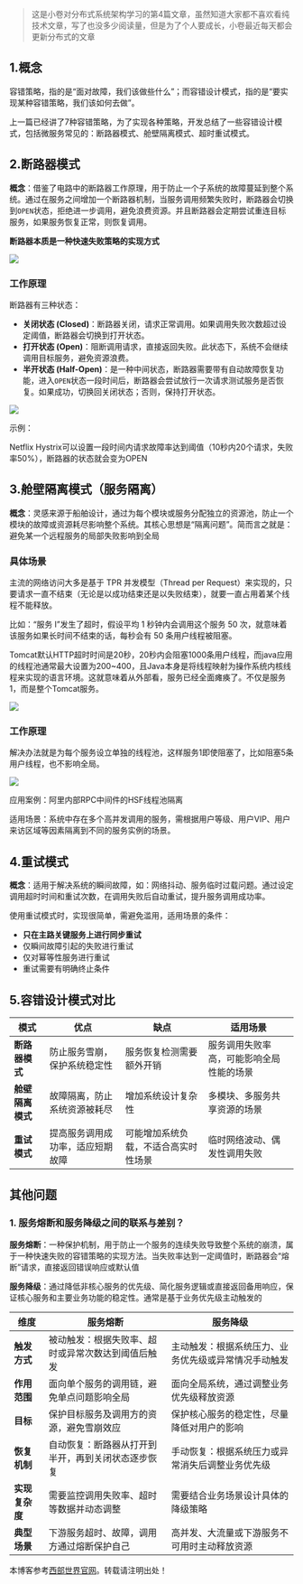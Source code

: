 

> 这是小卷对分布式系统架构学习的第4篇文章，虽然知道大家都不喜欢看纯技术文章，写了也没多少阅读量，但是为了个人要成长，小卷最近每天都会更新分布式的文章


## 1\.概念


容错策略，指的是“面对故障，我们该做些什么”；而容错设计模式，指的是“要实现某种容错策略，我们该如何去做”。


上一篇已经讲了7种容错策略，为了实现各种策略，开发总结了一些容错设计模式，包括微服务常见的：断路器模式、舱壁隔离模式、超时重试模式。


## 2\.断路器模式


**概念**：借鉴了电路中的断路器工作原理，用于防止一个子系统的故障蔓延到整个系统。通过在服务之间增加一个断路器机制，当服务调用频繁失败时，断路器会切换到`OPEN`状态，拒绝进一步调用，避免浪费资源。并且断路器会定期尝试重连目标服务，如果服务恢复正常，则恢复调用。


**断路器本质是一种快速失败策略的实现方式**


![](https://img2024.cnblogs.com/blog/2784584/202412/2784584-20241220093421139-249363806.png)


### 工作原理


断路器有三种状态：


* **关闭状态 (Closed)**：断路器关闭，请求正常调用。如果调用失败次数超过设定阈值，断路器会切换到打开状态。
* **打开状态 (Open)**：阻断调用请求，直接返回失败。此状态下，系统不会继续调用目标服务，避免资源浪费。
* **半开状态 (Half\-Open)**：是一种中间状态，断路器需要带有自动故障恢复功能，进入`OPEN`状态一段时间后，断路器会尝试放行一次请求测试服务是否恢复。如果成功，切换回关闭状态；否则，保持打开状态。


![](https://img2024.cnblogs.com/blog/2784584/202412/2784584-20241220093431179-5393911.png)


示例：


Netflix Hystrix可以设置一段时间内请求故障率达到阈值（10秒内20个请求，失败率50%），断路器的状态就会变为OPEN


## 3\.舱壁隔离模式（服务隔离）


**概念**：灵感来源于船舶设计，通过为每个模块或服务分配独立的资源池，防止一个模块的故障或资源耗尽影响整个系统。其核心思想是“隔离问题”。简而言之就是：避免某一个远程服务的局部失败影响到全局


### 具体场景


主流的网络访问大多是基于 TPR 并发模型（Thread per Request）来实现的，只要请求一直不结束（无论是以成功结束还是以失败结束），就要一直占用着某个线程不能释放。


比如：“服务 I”发生了超时，假设平均 1 秒钟内会调用这个服务 50 次，就意味着该服务如果长时间不结束的话，每秒会有 50 条用户线程被阻塞。


Tomcat默认HTTP超时时间是20秒，20秒内会阻塞1000条用户线程，而java应用的线程池通常最大设置为200\~400，且Java本身是将线程映射为操作系统内核线程来实现的语言环境。这就意味着从外部看，服务已经全面瘫痪了。不仅是服务1，而是整个Tomcat服务。


![](https://img2024.cnblogs.com/blog/2784584/202412/2784584-20241220093440961-886302768.png)


### 工作原理


解决办法就是为每个服务设立单独的线程池，这样服务1即使阻塞了，比如阻塞5条用户线程，也不影响全局。


![](https://img2024.cnblogs.com/blog/2784584/202412/2784584-20241220093448771-1879332894.png)


应用案例：阿里内部RPC中间件的HSF线程池隔离


适用场景：系统中存在多个高并发调用的服务，需根据用户等级、用户VIP、用户来访区域等因素隔离到不同的服务实例的场景。


## 4\.重试模式


**概念**：适用于解决系统的瞬间故障，如：网络抖动、服务临时过载问题。通过设定调用超时时间和重试次数，在调用失败后自动重试，提升服务调用成功率。


使用重试模式时，实现很简单，需避免滥用，适用场景的条件：


* **只在主路关键服务上进行同步重试**
* 仅瞬间故障引起的失败进行重试
* 仅对幂等性服务进行重试
* 重试需要有明确终止条件


## 5\.容错设计模式对比




| 模式 | 优点 | 缺点 | 适用场景 |
| --- | --- | --- | --- |
| **断路器模式** | 防止服务雪崩，保护系统稳定性 | 服务恢复检测需要额外开销 | 服务调用失败率高，可能影响全局性能的场景 |
| **舱壁隔离模式** | 故障隔离，防止系统资源被耗尽 | 增加系统设计复杂性 | 多模块、多服务共享资源的场景 |
| **重试模式** | 提高服务调用成功率，适应短期故障 | 可能增加系统负载，不适合高实时性场景 | 临时网络波动、偶发性调用失败 |


## 其他问题


### **1\. 服务熔断和服务降级之间的联系与差别？**


**服务熔断**：一种保护机制，用于防止一个服务的连续失败导致整个系统的崩溃，属于一种快速失败的容错策略的实现方法。当失败率达到一定阈值时，断路器会“熔断”请求，直接返回错误响应或默认值


**服务降级**：通过降低非核心服务的优先级、简化服务逻辑或直接返回备用响应，保证核心服务和主要业务功能的稳定性。通常是基于业务优先级主动触发的




| **维度** | **服务熔断** | **服务降级** |
| --- | --- | --- |
| **触发方式** | 被动触发：根据失败率、超时或异常次数达到阈值后触发 | 主动触发：根据系统压力、业务优先级或异常情况手动触发 |
| **作用范围** | 面向单个服务的调用链，避免单点问题影响全局 | 面向全局系统，通过调整业务优先级释放资源 |
| **目标** | 保护目标服务及调用方的资源，避免雪崩效应 | 保护核心服务的稳定性，尽量降低对用户的影响 |
| **恢复机制** | 自动恢复：断路器从打开到半开，再到关闭状态逐步恢复 | 手动恢复：根据系统压力或异常消失后调整业务优先级 |
| **实现复杂度** | 需要监控调用失败率、超时等数据并动态调整 | 需要结合业务场景设计具体的降级策略 |
| **典型场景** | 下游服务超时、故障，调用方通过熔断保护自己 | 高并发、大流量或下游服务不可用时主动释放资源 |


 本博客参考[西部世界官网](https://www.xbsj9.com)。转载请注明出处！

